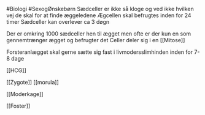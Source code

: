 #Biologi #SexogØnskebørn
Sædceller er ikke så kloge og ved ikke hvilken vej de skal for at finde æggeledene
	Ægcellen skal befrugtes inden for 24 timer
	Sædceller kan overlever ca 3 døgn

Der er omkring 1000 sædceller hen til ægget men ofte er der kun en som gennemtrænger ægget og befrugter det
	Celler deler sig i en [[Mitose]]

Forsteranlægget skal gerne sætte sig fast i livmodersslimhinden inden for 7-8 dage

[[HCG]]

[[Zygote]]
[[morula]]

[[Moderkage]]

[[Foster]]